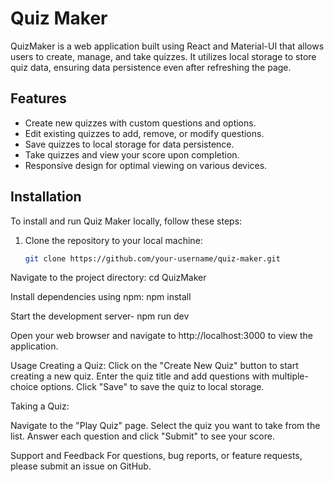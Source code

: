 # Quiz Maker

QuizMaker is a web application built using React and Material-UI that allows users to create, manage, and take quizzes. It utilizes local storage to store quiz data, ensuring data persistence even after refreshing the page.

## Features

- Create new quizzes with custom questions and options.
- Edit existing quizzes to add, remove, or modify questions.
- Save quizzes to local storage for data persistence.
- Take quizzes and view your score upon completion.
- Responsive design for optimal viewing on various devices.

## Installation

To install and run Quiz Maker locally, follow these steps:

1. Clone the repository to your local machine:

   ```bash
   git clone https://github.com/your-username/quiz-maker.git
   
Navigate to the project directory:
cd QuizMaker

Install dependencies using npm:
npm install

Start the development server-
npm run dev

Open your web browser and navigate to http://localhost:3000 to view the application.

Usage
Creating a Quiz:
Click on the "Create New Quiz" button to start creating a new quiz.
Enter the quiz title and add questions with multiple-choice options.
Click "Save" to save the quiz to local storage.

Taking a Quiz:

Navigate to the "Play Quiz" page.
Select the quiz you want to take from the list.
Answer each question and click "Submit" to see your score.

Support and Feedback
For questions, bug reports, or feature requests, please submit an issue on GitHub.
